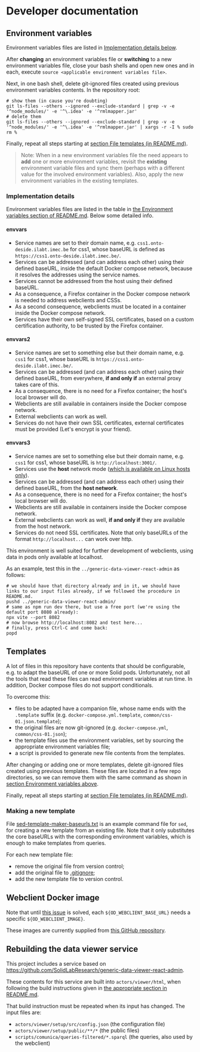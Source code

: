 # Developer documentation

## Environment variables

Environment variables files are listed in [Implementation details below](#implementation-details).

After **changing** an environment variables file or **switching** to a new environment variables file,
close your bash shells and open new ones and in each, execute `source <applicable environment variables file>`.

Next, in one bash shell, delete git-ignored files created using previous environment variables contents.
In the repository root:
```
# show them (in cause you're doubting)
git ls-files --others --ignored --exclude-standard | grep -v -e '^node_modules/' -e '^\.idea' -e '^rmlmapper.jar'
# delete them
git ls-files --others --ignored --exclude-standard | grep -v -e '^node_modules/' -e '^\.idea' -e '^rmlmapper.jar' | xargs -r -I % sudo rm %
```

Finally, repeat all steps starting at [section File templates (in README.md)](../README.md#file-templates).

> Note:
> When in a new environment variables file the need appears to **add** one or more environment variables,
> revisit the **existing** environment variable files and sync them (perhaps with a different value for the involved environment variables).
> Also, apply the new environment variables in the existing templates.

### Implementation details

Environment variables files are listed in the table in [the Environment variables section of README.md](../README.md#environment-variables).
Below some detailed info.

#### envvars
- Service names are set to their domain name, e.g. `css1.onto-deside.ilabt.imec.be` for css1, whose baseURL is defined as `https://css1.onto-deside.ilabt.imec.be/`.
- Services can be addressed (and can address each other) using their defined baseURL, inside the default Docker compose network, because it resolves the addresses using the service names.
- Services cannot be addressed from the host using their defined baseURL.
- As a consequence, a Firefox container in the Docker compose network is needed to address webclients and CSSs.
- As a second consequence, webclients must be located in a container inside the Docker compose network.
- Services have their own self-signed SSL certificates, based on a custom certification authority, to be trusted by the Firefox container.

#### envvars2
- Service names are set to something else but their domain name, e.g. `css1` for css1, whose baseURL is `https://css1.onto-deside.ilabt.imec.be/`.
- Services can be addressed (and can address each other) using their defined baseURL, from everywhere, **if and only if** an external proxy takes care of this.
- As a consequence, there is no need for a Firefox container; the host's local browser will do.
- Webclients are still available in containers inside the Docker compose network.
- External webclients can work as well.
- Services do not have their own SSL certificates, external certificates must be provided (Let's encrypt is your friend).

#### envvars3
- Service names are set to something else but their domain name, e.g. `css1` for css1, whose baseURL is `http://localhost:3001/`.
- Services use the **host** network mode ([which is available on Linux hosts only](https://docs.docker.com/network/network-tutorial-host/#prerequisites)).
- Services can be addressed (and can address each other) using their defined baseURL, from the **host network**.
- As a consequence, there is no need for a Firefox container; the host's local browser will do.
- Webclients are still available in containers inside the Docker compose network.
- External webclients can work as well, **if and only if** they are available from the host network.
- Services do not need SSL certificates. Note that only baseURLs of the format `http://localhost...` can work over http.

This environment is well suited for further development of webclients, using data in pods only available at localhost.

As an example, test this in the `../generic-data-viewer-react-admin` as follows:
```
# we should have that directory already and in it, we should have links to our input files already, if we followed the procedure in README.md. 
pushd ../generic-data-viewer-react-admin/
# same as npm run dev there, but use a free port (we're using the default port 8080 already):
npx vite --port 8082
# now browse http://localhost:8082 and test here...
# finally, press Ctrl-C and come back:
popd
```
## Templates

A lot of files in this repository have contents that should be configurable, e.g. to adapt the baseURL of one or more Solid pods.
Unfortunately, not all the tools that read these files can read environment variables at run time. In addition, Docker compose files do not support conditionals.

To overcome this:
- files to be adapted have a companion file, whose name ends with the `.template` suffix (e.g. `docker-compose.yml.template`, `common/css-01.json.template`);
- the original files are now git-ignored (e.g. `docker-compose.yml`, `common/css-01.json`);
- the template files use the environment variables, set by sourcing the appropriate environment variables file;
- a script is provided to generate new file contents from the templates.

After changing or adding one or more templates, delete git-ignored files created using previous templates.
These files are located in a few repo directories, so we can remove them with the same command as shown in [section Environment variables above](#environment-variables).

Finally, repeat all steps starting at [section File templates (in README.md)](../README.md#file-templates).

### Making a new template

File [sed-template-maker-baseurls.txt](../scripts/templates/sed-template-maker-baseurls.txt) is an example command file for `sed`, for creating a new template from an existing file.
Note that it only substitutes the core baseURLs with the corresponding environment variables, which is enough to make templates from queries.

For each new template file:
- remove the original file from version control;
- add the original file to [.gitignore](../.gitignore);
- add the new template file to version control. 

## Webclient Docker image

Note that until [this issue](https://github.com/comunica/jQuery-Widget.js/issues/152) is solved, each `${OD_WEBCLIENT_BASE_URL}` needs a specific `${OD_WEBCLIENT_IMAGE}`.

These images are currently supplied from [this GitHub repository](https://github.com/mvanbrab/jQuery-Widget.js/).

## Rebuilding the data viewer service

This project includes a service based on <https://github.com/SolidLabResearch/generic-data-viewer-react-admin>.

These contents for this service are built into `actors/viewer/html`, when following the build instructions given in [the appropriate section in README.md](README.md#building-the-data-viewer-contents).

That build instruction must be repeated when its input has changed.
The input files are:
- `actors/viewer/setup/src/config.json` (the configuration file)
- `actors/viewer/setup/public/**/*` (the public files)
- `scripts/comunica/queries-filtered/*.sparql` (the queries, also used by the webclient)


